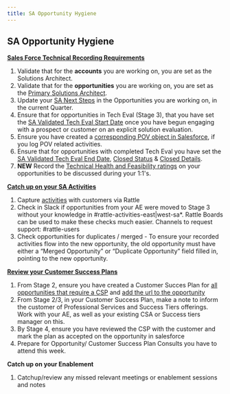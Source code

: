 ```yaml
---
title: SA Opportunity Hygiene
---
```


## SA Opportunity Hygiene

[**Sales Force Technical Recording Requirements**](/handbook/solutions-architects/processes/activity-capture/sfdc-logging/)

1. Validate that for the **accounts** you are working on, you are set as the Solutions Architect.
1. Validate that for the **opportunities** you are working on, you are set as the [Primary Solutions Architect](/handbook/solutions-architects/processes/activity-capture/sfdc-logging/#primary-solutions-architect).   
1. Update your [SA Next Steps](/handbook/solutions-architects/processes/activity-capture/sfdc-logging/#sa-next-steps) in the Opportunities you are working on, in the current Quarter.
1. Ensure that for opportunities in Tech Eval (Stage 3), that you have set the [SA Validated Tech Eval Start Date](/handbook/solutions-architects/processes/activity-capture/sfdc-logging/#sa-validated-tech-evaluation-start-date) once you have begun engaging with a prospect or customer on an explicit solution evaluation.
1. Ensure you have created a [corresponding POV object in Salesforce](/handbook/solutions-architects/tools-and-resources/pov/#tracking-a-pov-in-salesforce), if you log POV related activities.    
1. Ensure that for opportunities with completed Tech Eval you have set the [SA Validated Tech Eval End Date](/handbook/solutions-architects/processes/activity-capture/sfdc-logging/#sa-validated-tech-evaluation-end-date), [Closed Status](/handbook/solutions-architects/processes/activity-capture/sfdc-logging/#sa-validated-tech-evaluation-close-status) & [Closed Details](/handbook/solutions-architects/processes/activity-capture/sfdc-logging/#sa-validated-tech-evaluation-close-details).
1. **NEW** Record the [Technical Health and Feasibility ratings](/handbook/solutions-architects/processes/activity-capture/sfdc-logging/#technical-health-and-feasibility-rating) on your opportunities to be discussed during your 1:1's.

[**Catch up on your SA Activities**](/handbook/solutions-architects/processes/activity-capture/#types-of-data-capture)

1. Capture [activities](/handbook/solutions-architects/processes/#sa-activity-capture) with customers via Rattle
1. Check in Slack if opportunities from your AE were moved to Stage 3 without your knowledge in #rattle-activities-east|west-sa*. Rattle Boards can be used to make these checks much easier. Channels to request support:  #rattle-users
1. Check opportunities for duplicates / merged - To ensure your recorded activities flow into the new opportunity, the old opportunity must have either a “Merged Opportunity” or “Duplicate Opportunity” field filled in, pointing to the new opportunity.

[**Review your Customer Success Plans**](/handbook/solutions-architects/sa-practices/customer-success-plan/)

1. From Stage 2, ensure you have created a Customer Succes Plan for [all opportunities that require a CSP](/handbook/solutions-architects/sa-practices/customer-success-plan/#opportunity-thresholds-for-creating-and-reviewing-mutual-customer-success-plans) and [add the url to the opportunity](/handbook/solutions-architects/processes/activity-capture/customer-success-plans/#tracking-in-salesforce)
1. From Stage 2/3, in your Customer Success Plan, make a note to inform the customer of Professional Services and Success Tiers offerings. Work with your AE, as well as your existing CSA or Success tiers manager on this.
1. By Stage 4, ensure you have reviewed the CSP with the customer and mark the plan as accepted on the opportunity in salesforce
1. Prepare for Opportunity/ Customer Success Plan Consults you have to attend this week.

**Catch up on your Enablement**

1. Catchup/review any missed relevant meetings or enablement sessions and notes
